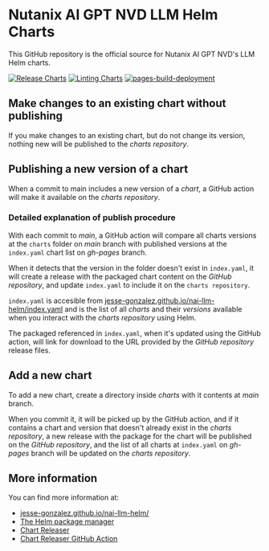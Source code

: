 # Nutanix AI GPT NVD LLM Helm Charts

This GitHub repository is the official source for Nutanix AI GPT NVD's LLM Helm charts.

[![Release Charts](https://github.com/jesse-gonzalez/nai-llm-helm/actions/workflows/release.yaml/badge.svg?branch=main)](https://github.com/jesse-gonzalez/nai-llm-helm/actions/workflows/release.yaml)
[![Linting Charts](https://github.com/jesse-gonzalez/nai-llm-helm/actions/workflows/linting.yaml/badge.svg?branch=main)](https://github.com/jesse-gonzalez/nai-llm-helm/actions/workflows/linting.yaml)
[![pages-build-deployment](https://github.com/jesse-gonzalez/nai-llm-helm/actions/workflows/pages/pages-build-deployment/badge.svg?branch=gh-pages)](https://github.com/jesse-gonzalez/nai-llm-helm/actions/workflows/pages/pages-build-deployment)

## Make changes to an existing chart without publishing

If you make changes to an existing chart, but do not change its version, nothing new will be published to the _charts repository_.

## Publishing a new version of a chart

When a commit to main includes a new version of a _chart_, a GitHub action will make it available on the _charts repository_.

### Detailed explanation of publish procedure

With each commit to _main_, a GitHub action will compare all charts versions at the `charts` folder on _main_ branch with published versions at the `index.yaml` chart list on _gh-pages_ branch.

When it detects that the version in the folder doesn't exist in  `index.yaml`, it will create a release with the packaged chart content on the _GitHub repository_, and update `index.yaml` to include it on the `charts repository`.

`index.yaml` is accesible from [jesse-gonzalez.github.io/nai-llm-helm/index.yaml](https://github.com/jesse-gonzalez/nai-llm-helm/blob/gh-pages/index.yaml) and is the list of all _charts_ and their _versions_ available when you interact with the _charts repository_ using Helm.

The packaged referenced in `index.yaml`, when it's updated using the GitHub action, will link for download to the URL provided by the _GitHub repository_ release files.

## Add a new chart

To add a new chart, create a directory inside _charts_ with it contents at _main_ branch.

When you commit it, it will be picked up by the GitHub action, and if it contains a chart and version that doesn't already exist in the _charts repository_, a new release with the package for the chart will be published on the _GitHub repository_,
and the list of all charts at `index.yaml` on _gh-pages_ branch will be updated on the _charts repository_.

## More information

You can find more information at:
*   [jesse-gonzalez.github.io/nai-llm-helm/](https://jesse-gonzalez.github.io/nai-llm-helm/)
*   [The Helm package manager](https://helm.sh/)
*   [Chart Releaser](https://github.com/helm/chart-releaser)
*   [Chart Releaser GitHub Action](https://github.com/helm/chart-releaser-action)

